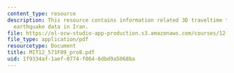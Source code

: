 ```yaml
---
content_type: resource
description: This resource contains information related 3D traveltime tomography with
  earthquake data in Iran.
file: https://ol-ocw-studio-app-production.s3.amazonaws.com/courses/12-571-near-surface-geophysical-imaging-fall-2009/1f9334af1aef0774f0646dbd9a5068ba_MIT12_571F09_pro8.pdf
file_type: application/pdf
resourcetype: Document
title: MIT12_571F09_pro8.pdf
uid: 1f9334af-1aef-0774-f064-6dbd9a5068ba
---
```

